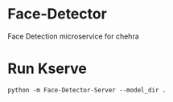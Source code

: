 # Face-Detector
Face Detection microservice for chehra


# Run Kserve
`python -m Face-Detector-Server --model_dir .`